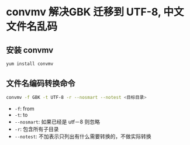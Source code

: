 # convmv 解决GBK 迁移到 UTF-8, 中文文件名乱码

## 安装 convmv

```bash
yum install convmv
```

## 文件名编码转换命令

```bash
convmv -f GBK -t UTF-8 -r --nosmart --notest <目标目录>
```

* `-f`: from
* `-t`: to
* `--nosmart`: 如果已经是 utf－8 则忽略
* `-r`: 包含所有子目录
* `--notest`: 不加表示只列出有什么需要转换的，不做实际转换
